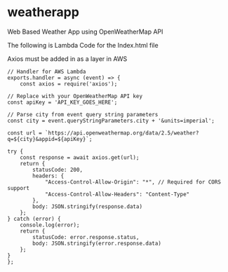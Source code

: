 # weatherapp
Web Based Weather App using OpenWeatherMap API



The following is Lambda Code for the Index.html file

Axios must be added in as a layer in AWS


    // Handler for AWS Lambda
    exports.handler = async (event) => {
        const axios = require('axios');

    // Replace with your OpenWeatherMap API key
    const apiKey = 'API_KEY_GOES_HERE';

    // Parse city from event query string parameters
    const city = event.queryStringParameters.city + '&units=imperial';

    const url = `https://api.openweathermap.org/data/2.5/weather?q=${city}&appid=${apiKey}`;

    try {
        const response = await axios.get(url);
        return {
            statusCode: 200,
            headers: {
                "Access-Control-Allow-Origin": "*", // Required for CORS support
                "Access-Control-Allow-Headers": "Content-Type"
            },
            body: JSON.stringify(response.data)
        };
    } catch (error) {
        console.log(error);
        return {
            statusCode: error.response.status,
            body: JSON.stringify(error.response.data)
        };
    }
    };
